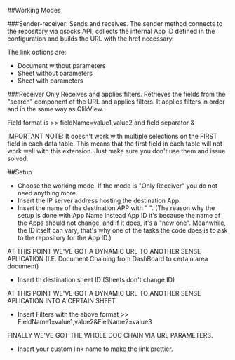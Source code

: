 ##Working Modes

###Sender-receiver:
Sends and receives. 
The sender method connects to the repository via qsocks API, collects the internal App ID defined in the configuration and builds the URL with the href necessary. 

The link options are:
- Document without parameters
- Sheet without parameters
- Sheet with parameters

###Receiver
Only Receives and applies filters.
Retrieves the fields from the "search" component of the URL and applies filters. It applies filters in order and in the same way as QlikView.

Field format is >> fieldName=value1,value2 and field separator & 

IMPORTANT NOTE: It doesn't work with multiple selections on the FIRST field in each data table. 
This means that the first field in each table will not work well with this extension. Just make sure you don't use them and issue solved. 


##Setup

- Choose the working mode. If the mode is "Only Receiver" you do not need anything more.
- Insert the IP server address hosting the destination App.
- Insert the name of the destination APP with " ". (The reason why the setup is done with App Name instead App ID it's because the name of the Apps should not change, and if it does, it's a "new one". Meanwhile, the ID itself can vary, that's why one of the tasks the code does is to ask to the repository for the App ID.)

AT THIS POINT WE'VE GOT A DYNAMIC URL TO ANOTHER SENSE APLICATION (I.E. Document Chaining from DashBoard to certain area document)

- Insert th destination sheet ID (Sheets don't change ID)

AT THIS POINT WE'VE GOT A DYNAMIC URL TO ANOTHER SENSE APLICATION INTO A CERTAIN SHEET

- Insert Filters with the above format >> FieldName1=value1,value2&FielName2=value3

FINALLY WE'VE GOT THE WHOLE DOC CHAIN VIA URL PARAMETERS.

- Insert your custom link name to make the link prettier. 

